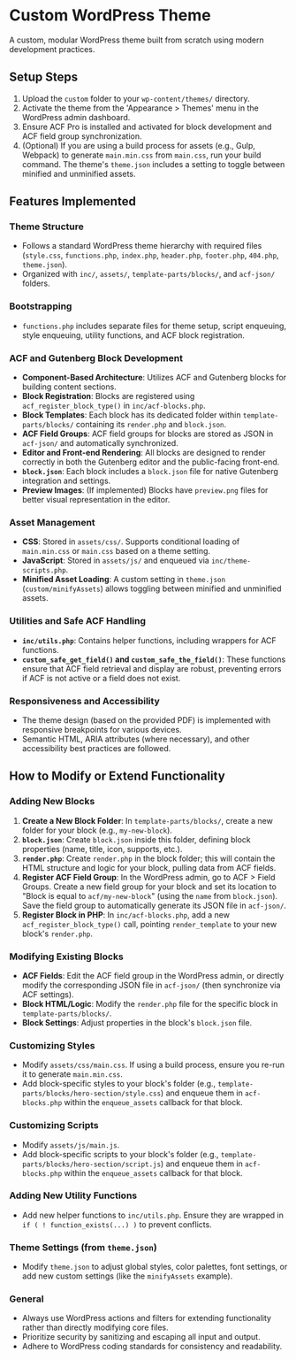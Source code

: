 # Custom WordPress Theme

A custom, modular WordPress theme built from scratch using modern development practices.

## Setup Steps

1.  Upload the `custom` folder to your `wp-content/themes/` directory.
2.  Activate the theme from the 'Appearance > Themes' menu in the WordPress admin dashboard.
3.  Ensure ACF Pro is installed and activated for block development and ACF field group synchronization.
4.  (Optional) If you are using a build process for assets (e.g., Gulp, Webpack) to generate `main.min.css` from `main.css`, run your build command. The theme's `theme.json` includes a setting to toggle between minified and unminified assets.

## Features Implemented

### Theme Structure

- Follows a standard WordPress theme hierarchy with required files (`style.css`, `functions.php`, `index.php`, `header.php`, `footer.php`, `404.php`, `theme.json`).
- Organized with `inc/`, `assets/`, `template-parts/blocks/`, and `acf-json/` folders.

### Bootstrapping

- `functions.php` includes separate files for theme setup, script enqueuing, style enqueuing, utility functions, and ACF block registration.

### ACF and Gutenberg Block Development

- **Component-Based Architecture**: Utilizes ACF and Gutenberg blocks for building content sections.
- **Block Registration**: Blocks are registered using `acf_register_block_type()` in `inc/acf-blocks.php`.
- **Block Templates**: Each block has its dedicated folder within `template-parts/blocks/` containing its `render.php` and `block.json`.
- **ACF Field Groups**: ACF field groups for blocks are stored as JSON in `acf-json/` and automatically synchronized.
- **Editor and Front-end Rendering**: All blocks are designed to render correctly in both the Gutenberg editor and the public-facing front-end.
- **`block.json`**: Each block includes a `block.json` file for native Gutenberg integration and settings.
- **Preview Images**: (If implemented) Blocks have `preview.png` files for better visual representation in the editor.

### Asset Management

- **CSS**: Stored in `assets/css/`. Supports conditional loading of `main.min.css` or `main.css` based on a theme setting.
- **JavaScript**: Stored in `assets/js/` and enqueued via `inc/theme-scripts.php`.
- **Minified Asset Loading**: A custom setting in `theme.json` (`custom/minifyAssets`) allows toggling between minified and unminified assets.

### Utilities and Safe ACF Handling

- **`inc/utils.php`**: Contains helper functions, including wrappers for ACF functions.
- **`custom_safe_get_field()` and `custom_safe_the_field()`**: These functions ensure that ACF field retrieval and display are robust, preventing errors if ACF is not active or a field does not exist.

### Responsiveness and Accessibility

- The theme design (based on the provided PDF) is implemented with responsive breakpoints for various devices.
- Semantic HTML, ARIA attributes (where necessary), and other accessibility best practices are followed.

## How to Modify or Extend Functionality

### Adding New Blocks

1.  **Create a New Block Folder**: In `template-parts/blocks/`, create a new folder for your block (e.g., `my-new-block`).
2.  **`block.json`**: Create `block.json` inside this folder, defining block properties (name, title, icon, supports, etc.).
3.  **`render.php`**: Create `render.php` in the block folder; this will contain the HTML structure and logic for your block, pulling data from ACF fields.
4.  **Register ACF Field Group**: In the WordPress admin, go to ACF > Field Groups. Create a new field group for your block and set its location to "Block is equal to `acf/my-new-block`" (using the `name` from `block.json`). Save the field group to automatically generate its JSON file in `acf-json/`.
5.  **Register Block in PHP**: In `inc/acf-blocks.php`, add a new `acf_register_block_type()` call, pointing `render_template` to your new block's `render.php`.

### Modifying Existing Blocks

- **ACF Fields**: Edit the ACF field group in the WordPress admin, or directly modify the corresponding JSON file in `acf-json/` (then synchronize via ACF settings).
- **Block HTML/Logic**: Modify the `render.php` file for the specific block in `template-parts/blocks/`.
- **Block Settings**: Adjust properties in the block's `block.json` file.

### Customizing Styles

- Modify `assets/css/main.css`. If using a build process, ensure you re-run it to generate `main.min.css`.
- Add block-specific styles to your block's folder (e.g., `template-parts/blocks/hero-section/style.css`) and enqueue them in `acf-blocks.php` within the `enqueue_assets` callback for that block.

### Customizing Scripts

- Modify `assets/js/main.js`.
- Add block-specific scripts to your block's folder (e.g., `template-parts/blocks/hero-section/script.js`) and enqueue them in `acf-blocks.php` within the `enqueue_assets` callback for that block.

### Adding New Utility Functions

- Add new helper functions to `inc/utils.php`. Ensure they are wrapped in `if ( ! function_exists(...) )` to prevent conflicts.

### Theme Settings (from `theme.json`)

- Modify `theme.json` to adjust global styles, color palettes, font settings, or add new custom settings (like the `minifyAssets` example).

### General

- Always use WordPress actions and filters for extending functionality rather than directly modifying core files.
- Prioritize security by sanitizing and escaping all input and output.
- Adhere to WordPress coding standards for consistency and readability.

